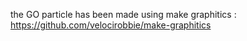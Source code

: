 the GO particle has been made using make graphitics : https://github.com/velocirobbie/make-graphitics


